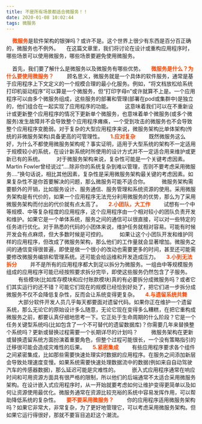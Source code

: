 ```yaml
---
title: 不是所有场景都适合微服务！！
date: 2020-01-08 10:02:44
tags: 微服务
---
```

&nbsp;&nbsp;&nbsp;&nbsp;<b style="color: orangered">微服务</b>是软件架构的银弹吗？或许不是。这个世界上很少有东西是百分百正确的，微服务也不例外。
&nbsp;&nbsp;&nbsp;&nbsp;在这篇文章里，我们将讨论在设计或重构应用程序时，哪些场景可以使用微服务，哪些场景要避免使用微服务。
<!-- more -->
&nbsp;&nbsp;&nbsp;&nbsp;首先，我们要了解什么是微服务以及微服务有哪些优势。
&nbsp;&nbsp;&nbsp;&nbsp;<b style="color: orangered">微服务是什么？为什么要使用微服务？</b>
&nbsp;&nbsp;&nbsp;&nbsp;&nbsp;&nbsp;&nbsp;&nbsp;顾名思义，微服务就是一个具体的软件服务，通常是基于应用程序上下文定义的一个规模合理的最小化服务。例如，“将文档放松给系统打印机驱动程序”可以算是一个微服务，但“打印字母n”或许就算不上是。一个应用程序可以由多个微服务组成，这些服务的部署和管理(部署在pod或集群中)是独立的，他们组合在一起实现了应用程序的功能。
&nbsp;&nbsp;&nbsp;&nbsp;&nbsp;&nbsp;&nbsp;&nbsp;这意味着我们可以在不重新设计或更新整个应用程序的情况下更新单个微服务，也意味着单个微服务(或多个微服务)发生故障并不会导致整个应用程序瘫痪，一个受到攻击的微服务也不会导致整个应用程序变脆弱。对于复杂的大型应用程序来说，微服务架构比单体架构(传统的非微服务架构)具备更高的可管理性。
&nbsp;&nbsp;&nbsp;&nbsp;<b style="color: orangered">1.应对复杂</b>
&nbsp;&nbsp;&nbsp;&nbsp;&nbsp;&nbsp;&nbsp;&nbsp;既然微服务这么好，为什么不都使用微服务架构呢？事实证明，适用于大型系统的架构不一定适用于规模较小的系统，在设计新系统时所使用的设计方式并不一定适合用来维护或更新已有的系统。
&nbsp;&nbsp;&nbsp;&nbsp;&nbsp;&nbsp;&nbsp;&nbsp;对于微服务架构来说，复杂性可能是一个关键考虑因素。Martin Fowler曾经说过“....除非你的系统复杂到难以管理，否则不要考虑采用微服务....”换句话说，相比其他因素，复杂性是采用微服务架构最关键的考虑因素。如果复杂性不是你首要解决的问题，那么微服务可能不适合你。
&nbsp;&nbsp;&nbsp;&nbsp;&nbsp;&nbsp;&nbsp;&nbsp;微服务架构需要额外的开销，比如服务设计、服务通信、服务管理和系统资源的使用。采用微服务架构是有代价的，如果一个应用程序无法充分利用微服务的优势，那么为了采用微服务架构而付出的代价就有点太高了。
&nbsp;&nbsp;&nbsp;&nbsp;<b style="color: orangered">2.小团队，大工作</b>
&nbsp;&nbsp;&nbsp;&nbsp;&nbsp;&nbsp;&nbsp;&nbsp;试想有一个中等规模、中等复杂程度的应用程序，这个应用程序由一个相对较小的团队负责开发和维护。如果它是一个单体系统，服务之间的通信可以很直接，可以对一些特定的任务进行优化。对于熟悉的代码的小团体来说，维护任务就相对容易。可能有时候开发会有点麻烦，但大多数时候是可控的。
&nbsp;&nbsp;&nbsp;&nbsp;&nbsp;&nbsp;&nbsp;&nbsp;如果让这个小团队开发和维护同样的应用程序，但改成了微服务架构，那么他们的工作量就会显著增加。微服务之间的通信变得很普遍，即使是做一个很小的改动也需要更多的时间，甚至还可能需要修改微服务编排和管理系统。还可能会给运维和开发造成压力。
&nbsp;&nbsp;&nbsp;&nbsp;<b style="color: orangered">3.小到无法拆分</b>
&nbsp;&nbsp;&nbsp;&nbsp;&nbsp;&nbsp;&nbsp;&nbsp;并不是所有的应用程序都大到足以拆分为微服务。一组由中等规模服务组成的应用程序可能已经按照要求拆分完毕，即使这些服务仍然包含了子服务。
&nbsp;&nbsp;&nbsp;&nbsp;&nbsp;&nbsp;&nbsp;&nbsp;有些模块(比如库存模块和应付账款模块)真的有必要拆分成微服务吗？或者它们其实运行的还不错？可能它们现在的规模已经恰到好处了，把它们进一步拆分成微服务不仅不会降低复杂性，反而会让系统变得更复杂。
&nbsp;&nbsp;&nbsp;&nbsp;<b style="color: orangered">4.与遗留系统共舞</b>
&nbsp;&nbsp;&nbsp;&nbsp;&nbsp;&nbsp;&nbsp;&nbsp;大部分软件开发人员几乎每天都要面对遗留代码。如果你正在维护一个遗留系统，那么无论它的原始设计多么随意，无论它现在变得多么糟糕，在把它重构成微服务之前，都要认真仔细地思考一下。它正处于生命周期的什么阶段？它是一个任务关键型系统吗(比如包含了一个不可替代的遗留数据库)？你需要几年来替换整个系统吗？更新或替换过程需要一个长期详尽的计划吗？
&nbsp;&nbsp;&nbsp;&nbsp;&nbsp;&nbsp;&nbsp;&nbsp;微服务架构在更新或替换遗留系统方面扮演着重要角色，但整个过程可能很长，一个没有策略指引的迁移很可能会造成灾难性的后果。
&nbsp;&nbsp;&nbsp;&nbsp;<b style="color: orangered">5.紧密集成</b>
&nbsp;&nbsp;&nbsp;&nbsp;&nbsp;&nbsp;&nbsp;&nbsp;有些应用程序要求各个组件之间紧密集成，比如那些需要快速处理实时数据的应用程序。在服务之间添加新层会导致处理速度变慢。如果系统需要快速处理数据流中的数据(例如来自自动驾驶汽车的传感器数据)，那么延迟可能是灾难性的。
&nbsp;&nbsp;&nbsp;&nbsp;&nbsp;&nbsp;&nbsp;&nbsp;嵌入式应用程序通常在响应时间和可用资源方面具有很严格的限制，所以他们的后端通常不太适合采用微服务架构。在设计嵌入式应用程序时，从一开始就要考虑如何让维护变得更简单以及如何让资源使用最优化。微服务通常在资源比较充裕的系统中容易发挥作用，可以帮助降低系统的复杂性。
&nbsp;&nbsp;&nbsp;&nbsp;<b style="color: orangered">要不要采用微服务？</b>
&nbsp;&nbsp;&nbsp;&nbsp;&nbsp;&nbsp;&nbsp;&nbsp;你的应用程序适用微服务架构吗？如果它非常大，非常复杂，为了更好地管理它，可以考虑采用微服务架构。但如果它运行得很好，那就不要盲目追赶这个潮流。